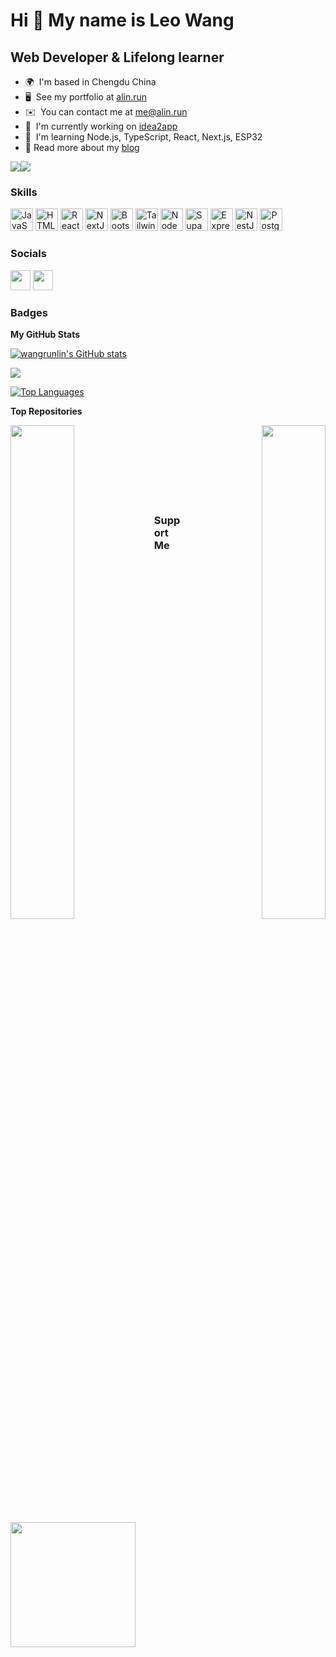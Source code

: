 Hi 👋 My name is Leo Wang
=========================

Web Developer & Lifelong learner
--------------------------------

* 🌍  I'm based in Chengdu China
* 🖥️  See my portfolio at [alin.run](http://alin.run)
* ✉️  You can contact me at [me@alin.run](mailto:me@alin.run)
* 🚀  I'm currently working on [idea2app](http://ideapp.dev)
* 🧠  I'm learning Node.js, TypeScript, React, Next.js, ESP32
* 📖 Read more about my [blog](https://wangrunlin.com/blog)

<a href="https://www.twitter.com/wangrunlin_" target="_blank" rel="noreferrer"><img
src="https://img.shields.io/twitter/follow/wangrunlin_?logo=twitter&style=for-the-badge&color=ffffaf&labelColor=262626"
/></a><a href="https://www.github.com/wangrunlin" target="_blank" rel="noreferrer"><img
src="https://img.shields.io/github/followers/wangrunlin?logo=github&style=for-the-badge&color=ffffaf&labelColor=262626" /></a>

### Skills


<p align="left">
<a href="https://developer.mozilla.org/en-US/docs/Web/JavaScript" target="_blank" rel="noreferrer"><img src="https://raw.githubusercontent.com/danielcranney/readme-generator/main/public/icons/skills/javascript-colored.svg" width="36" height="36" alt="JavaScript" /></a>
<a href="https://developer.mozilla.org/en-US/docs/Glossary/HTML5" target="_blank" rel="noreferrer"><img src="https://raw.githubusercontent.com/danielcranney/readme-generator/main/public/icons/skills/html5-colored.svg" width="36" height="36" alt="HTML5" /></a>
<a href="https://reactjs.org/" target="_blank" rel="noreferrer"><img src="https://raw.githubusercontent.com/danielcranney/readme-generator/main/public/icons/skills/react-colored.svg" width="36" height="36" alt="React" /></a>
<a href="https://nextjs.org/docs" target="_blank" rel="noreferrer"><img src="https://raw.githubusercontent.com/danielcranney/readme-generator/main/public/icons/skills/nextjs-colored-dark.svg" width="36" height="36" alt="NextJs" /></a>
<a href="https://getbootstrap.com/" target="_blank" rel="noreferrer"><img src="https://raw.githubusercontent.com/danielcranney/readme-generator/main/public/icons/skills/bootstrap-colored.svg" width="36" height="36" alt="Bootstrap" /></a>
<a href="https://tailwindcss.com/" target="_blank" rel="noreferrer"><img src="https://raw.githubusercontent.com/danielcranney/readme-generator/main/public/icons/skills/tailwindcss-colored.svg" width="36" height="36" alt="TailwindCSS" /></a>
<a href="https://nodejs.org/en/" target="_blank" rel="noreferrer"><img src="https://raw.githubusercontent.com/danielcranney/readme-generator/main/public/icons/skills/nodejs-colored.svg" width="36" height="36" alt="NodeJS" /></a>
<a href="https://supabase.io/" target="_blank" rel="noreferrer"><img src="https://raw.githubusercontent.com/danielcranney/readme-generator/main/public/icons/skills/supabase-colored.svg" width="36" height="36" alt="Supabase" /></a>
<a href="https://expressjs.com/" target="_blank" rel="noreferrer"><img src="https://raw.githubusercontent.com/danielcranney/readme-generator/main/public/icons/skills/express-colored-dark.svg" width="36" height="36" alt="Express" /></a>
<a href="https://docs.nestjs.com/" target="_blank" rel="noreferrer"><img src="https://raw.githubusercontent.com/danielcranney/readme-generator/main/public/icons/skills/nestjs-colored.svg" width="36" height="36" alt="NestJS" /></a>
<a href="https://www.postgresql.org/" target="_blank" rel="noreferrer"><img src="https://raw.githubusercontent.com/danielcranney/readme-generator/main/public/icons/skills/postgresql-colored.svg" width="36" height="36" alt="PostgreSQL" /></a>
</p>


### Socials

<p align="left"> <a href="https://www.github.com/wangrunlin" target="_blank" rel="noreferrer"><img src="https://raw.githubusercontent.com/danielcranney/readme-generator/main/public/icons/socials/github-dark.svg" width="32" height="32" /></a> <a href="https://www.twitter.com/wangrunlin_" target="_blank" rel="noreferrer"><img src="https://raw.githubusercontent.com/danielcranney/readme-generator/main/public/icons/socials/twitter.svg" width="32" height="32" /></a></p>

### Badges

<b>My GitHub Stats</b>

<a href="http://www.github.com/wangrunlin"><img src="https://github-readme-stats.vercel.app/api?username=wangrunlin&show_icons=true&hide=&count_private=true&title_color=ffffff&text_color=bcbcbc&icon_color=ffffaf&bg_color=262626&hide_border=true&show_icons=true" alt="wangrunlin's GitHub stats" /></a>

<a href="http://www.github.com/wangrunlin"><img src="https://github-readme-streak-stats.herokuapp.com/?user=wangrunlin&stroke=bcbcbc&background=262626&ring=ffffff&fire=ffffff&currStreakNum=bcbcbc&currStreakLabel=ffffff&sideNums=bcbcbc&sideLabels=bcbcbc&dates=bcbcbc&hide_border=true" /></a>

<a href="https://github.com/wangrunlin" align="left"><img src="https://github-readme-stats.vercel.app/api/top-langs/?username=wangrunlin&langs_count=3&title_color=ffffff&text_color=bcbcbc&icon_color=ffffaf&bg_color=262626&hide_border=true&locale=en&custom_title=Top%20%Languages" alt="Top Languages" /></a>

<b>Top Repositories</b>

<div width="100%" align="center"><a href="https://github.com/wangrunlin/git-green" align="left"><img align="left" width="45%" src="https://github-readme-stats.vercel.app/api/pin/?username=wangrunlin&repo=git-green&title_color=ffffff&text_color=bcbcbc&icon_color=ffffaf&bg_color=262626&hide_border=true&locale=en" /></a><a href="https://github.com/wangrunlin/api" align="right"><img align="right" width="45%" src="https://github-readme-stats.vercel.app/api/pin/?username=wangrunlin&repo=api&title_color=ffffff&text_color=bcbcbc&icon_color=ffffaf&bg_color=262626&hide_border=true&locale=en" /></a></div><br /><br /><br /><br /><br /><br /><br />

### Support Me

<a href="https://www.buymeacoffee.com/"><img src="https://cdn.buymeacoffee.com/buttons/v2/default-yellow.png" width="200" /></a>